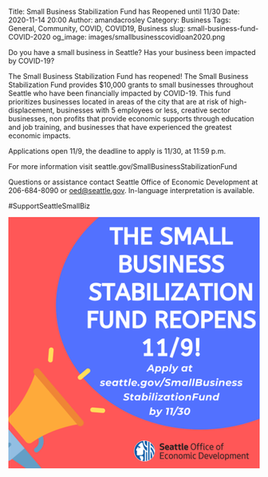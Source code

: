Title: Small Business Stabilization Fund has Reopened until 11/30
Date: 2020-11-14 20:00 
Author: amandacrosley 
Category: Business
Tags: General, Community, COVID, COVID19, Business
slug: small-business-fund-COVID-2020
og_image: images/smallbusinesscovidloan2020.png

Do you have a small business in Seattle? Has your business been impacted by COVID-19?

The Small Business Stabilization Fund has reopened! The Small Business Stabilization Fund provides $10,000 grants to small businesses throughout Seattle who have been financially impacted by COVID-19. This fund prioritizes businesses located in areas of the city that are at risk of high-displacement, businesses with 5 employees or less, creative sector businesses, non profits that provide economic supports through education and job training, and businesses that have experienced the greatest economic impacts.

Applications open 11/9, the deadline to apply is 11/30, at 11:59 p.m.

For more information visit seattle.gov/SmallBusinessStabilizationFund

Questions or assistance contact Seattle Office of Economic Development at 206-684-8090 or oed@seattle.gov. In-language interpretation is available.

#SupportSeattleSmallBiz

[![Seattle Office of Economic Development](/images/smallbusinesscovidloan2020.png)](/images/smallbusinesscovidloan2020.png)

